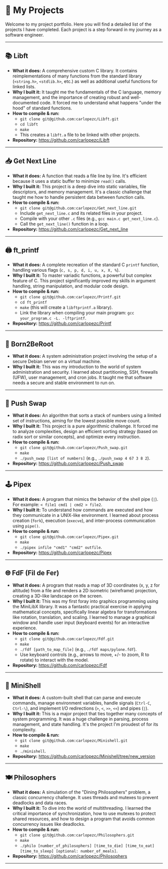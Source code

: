 # 🚀 My Projects

Welcome to my project portfolio. Here you will find a detailed list of the projects I have completed. Each project is a step forward in my journey as a software engineer.

---

## 📚 Libft
* **What it does:** A comprehensive custom C library. It contains reimplementations of many functions from the standard library (`<string.h>`, `<stdlib.h>`, etc.) as well as additional useful functions for linked lists.
* **Why I built it:** It taught me the fundamentals of the C language, memory management, and the importance of creating robust and well-documented code. It forced me to understand what happens "under the hood" of standard functions.
* **How to compile & run:**
    -  `git clone git@github.com:carlopezc/Libft.git`
    -  `cd libft`
    -  `make`
    -  This creates a `libft.a` file to be linked with other projects.
* **Repository:** https://github.com/carlopezc/Libft

---

##  📥 Get Next Line
* **What it does:** A function that reads a file line by line. It's efficient because it uses a static buffer to minimize `read()` calls.
* **Why I built it:** This project is a deep dive into static variables, file descriptors, and memory management. It's a classic challenge that taught me how to handle persistent data between function calls.
* **How to compile & run:**
    -  `git clone git@github.com:carlopezc/Get_next_line.git`
    -  Include `get_next_line.c` and its related files in your project.
    -  Compile with your other `.c` files (e.g., `gcc main.c get_next_line.c`).
    -  Call the `get_next_line()` function in a loop.
* **Repository:** https://github.com/carlopezc/Get_next_line

---

## 🖨️ ft_printf
* **What it does:** A complete recreation of the standard C `printf` function, handling various flags (`c, s, p, d, i, u, x, X, %`).
* **Why I built it:** To master variadic functions, a powerful but complex feature of C. This project significantly improved my skills in argument handling, string manipulation, and modular code design.
* **How to compile & run:**
    -  `git clone git@github.com:carlopezc/Printf.git`
    -  `cd ft_printf`
    -  `make` (this will create a `libftprintf.a` library).
    -  Link the library when compiling your main program: `gcc your_program.c -L. -lftprintf`.
* **Repository:** https://github.com/carlopezc/Printf

---

## 🐧 Born2BeRoot
* **What it does:** A system administration project involving the setup of a secure Debian server on a virtual machine.
* **Why I built it:** This was my introduction to the world of system administration and security. I learned about partitioning, SSH, firewalls (UFW), user management, and cron jobs. It taught me that software needs a secure and stable environment to run on.

---

## 🔄 Push Swap
* **What it does:** An algorithm that sorts a stack of numbers using a limited set of instructions, aiming for the lowest possible move count.
* **Why I built it:** This project is a pure algorithmic challenge. It forced me to analyze complexities, design an efficient sorting strategy (based on radix sort or similar concepts), and optimize every instruction.
* **How to compile & run:**
    -  `git clone git@github.com:carlopezc/Push_swap.git`
    -  `make`
    -  `./push_swap [list of numbers]` (e.g., `./push_swap 4 67 3 8 2`).
* **Repository:** https://github.com/carlopezc/Push_swap

---

## 🕹️ Pipex
* **What it does:** A program that mimics the behavior of the shell pipe (`|`). For example: `< file1 cmd1 | cmd2 > file2`.
* **Why I built it:** To understand how commands are executed and how they communicate in a UNIX-like environment. I learned about process creation (`fork`), execution (`execve`), and inter-process communication using `pipe()`.
* **How to compile & run:**
    -  `git clone git@github.com:carlopezc/Pipex.git`
    -  `make`
    -  `./pipex infile "cmd1" "cmd2" outfile`.
* **Repository:** https://github.com/carlopezc/Pipex

---

## 🌐 FdF (Fil de Fer)
* **What it does:** A program that reads a map of 3D coordinates (x, y, z for altitude) from a file and renders a 2D isometric (wireframe) projection, creating a 3D-like landscape on the screen.
* **Why I built it:** This was my first foray into graphics programming using the MiniLibX library. It was a fantastic practical exercise in applying mathematical concepts, specifically linear algebra for transformations like rotation, translation, and scaling. I learned to manage a graphical window and handle user input (keyboard events) for an interactive experience.
* **How to compile & run:**
    -  `git clone git@github.com:carlopezc/Fdf.git`
    -  `make`
    -  `./fdf [path_to_map_file]` (e.g., `./fdf maps/pylone.fdf`).
    -  Use keyboard controls (e.g., arrows to move, +/- to zoom, R to rotate) to interact with the model.
* **Repository:** https://github.com/carlopezc/Fdf

---

## 🐚 MiniShell
* **What it does:** A custom-built shell that can parse and execute commands, manage environment variables, handle signals (`Ctrl-C`, `Ctrl-\`), and implement I/O redirections (`>`, `<`, `>>`, `<<`) and pipes (`|`).
* **Why I built it:** This is a major project that ties together many concepts of system programming. It was a huge challenge in parsing, process management, and state handling. It's the project I'm proudest of for its complexity.
* **How to compile & run:**
    -  `git clone git@github.com:carlopezc/Minishell.git`
    -  `make`
    -  `./minishell`.
* **Repository:** https://github.com/carlopezc/Minishell/tree/new_version

---

## 🍽️ Philosophers
* **What it does:** A simulation of the "Dining Philosophers" problem, a classic concurrency challenge. It uses threads and mutexes to prevent deadlocks and data races.
* **Why I built it:** To dive into the world of multithreading. I learned the critical importance of synchronization, how to use mutexes to protect shared resources, and how to design a program that avoids common concurrency issues like deadlocks.
* **How to compile & run:**
    -  `git clone git@github.com:carlopezc/Philosophers.git`
    -  `make`
    -  `./philo [number_of_philosophers] [time_to_die] [time_to_eat] [time_to_sleep] [optional: number_of_meals]`.
* **Repository:** https://github.com/carlopezc/Philosophers

---
